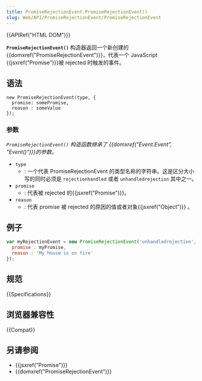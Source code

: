 ```yaml
---
title: PromiseRejectionEvent.PromiseRejectionEvent()
slug: Web/API/PromiseRejectionEvent/PromiseRejectionEvent
---
```


{{APIRef("HTML DOM")}}

**`PromiseRejectionEvent()`** 构造器返回一个新创建的 {{domxref("PromiseRejectionEvent")}}，代表一个 JavaScript {{jsxref("Promise")}}被 rejected 时触发的事件。

## 语法

```plain
new PromiseRejectionEvent(type, {
  promise: somePromise,
  reason : someValue
});
```

### 参数

_`PromiseRejectionEvent()` 构造函数继承了 {{domxref("Event.Event", "Event()")}}的参数。_

- `type`
  - : 一个代表 PromiseRejectionEvent 的类型名称的字符串。这是区分大小写的同时必须是 `rejectionhandled` 或者 `unhandledrejection` 其中之一。
- `promise`
  - : 代表被 rejected 的{{jsxref("Promise")}}。
- `reason`
  - : 代表 promise 被 rejected 的原因的值或者对象{{jsxref("Object")}} 。

## 例子

```js
var myRejectionEvent = new PromiseRejectionEvent('unhandledrejection', {
  promise : myPromise,
  reason : 'My house is on fire'
});
```

## 规范

{{Specifications}}

## 浏览器兼容性

{{Compat}}

## 另请参阅

- {{jsxref("Promise")}}
- {{domxref("PromiseRejectionEvent")}}
